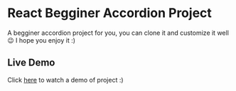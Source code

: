 # React Begginer Accordion Project

A begginer accordion project for you, you can clone it and customize it well 😉
I hope you enjoy it :)

## Live Demo

Click [here](https://begginer-accordion.vercel.app/) to watch a demo of project :)
